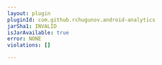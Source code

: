 ```yaml
---
layout: plugin
pluginId: com.github.rchugunov.android-analytics
jarSha1: INVALID
isJarAvailable: true
error: NONE
violations: []

---
```

